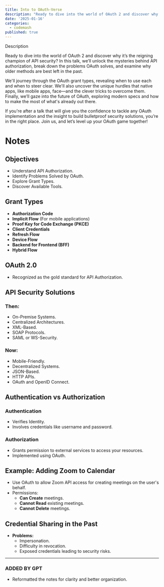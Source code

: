 ```yaml
---
title: Into to OAuth-Verse
description: "Ready to dive into the world of OAuth 2 and discover why it’s the reigning champion of API security? In this talk, we’ll unlock the mysteries behind API authorization, break down the problems OAuth solves, and examine why older methods are best left in the past. We'll journey through the OAuth grant types, revealing when to use each and when to steer clear. We'll also uncover the unique hurdles that native apps, like mobile apps, face—and the clever tricks to overcome them. Finally, we’ll gaze into the future of OAuth, exploring modern specs and how to make the most of what's already out there. If you're after a talk that will give you the confidence to tackle any OAuth implementation and the"
date: '2025-01-16'
categories:
  - codemash
published: true
---
```


Description

Ready to dive into the world of OAuth 2 and discover why it’s the reigning champion of API security? In this talk, we’ll unlock the mysteries behind API authorization, break down the problems OAuth solves, and examine why older methods are best left in the past.

We'll journey through the OAuth grant types, revealing when to use each and when to steer clear. We'll also uncover the unique hurdles that native apps, like mobile apps, face—and the clever tricks to overcome them. Finally, we’ll gaze into the future of OAuth, exploring modern specs and how to make the most of what's already out there.

If you're after a talk that will give you the confidence to tackle any OAuth implementation and the insight to build bulletproof security solutions, you’re in the right place. Join us, and let’s level up your OAuth game together!

# Notes

## Objectives

- Understand API Authorization.
- Identify Problems Solved by OAuth.
- Explore Grant Types.
- Discover Available Tools.

## Grant Types

- **Authorization Code**
- **Implicit Flow** (For mobile applications)
- **Proof Key for Code Exchange (PKCE)**
- **Client Credentials**
- **Refresh Flow**
- **Device Flow**
- **Backend for Frontend (BFF)**
- **Hybrid Flow**

## OAuth 2.0

- Recognized as the gold standard for API Authorization.

## API Security Solutions

### Then:

- On-Premise Systems.
- Centralized Architectures.
- XML-Based.
- SOAP Protocols.
- SAML or WS-Security.

### Now:

- Mobile-Friendly.
- Decentralized Systems.
- JSON-Based.
- HTTP APIs.
- OAuth and OpenID Connect.

## Authentication vs Authorization

### Authentication

- Verifies Identity.
- Involves credentials like username and password.

### Authorization

- Grants permission to external services to access your resources.
- Implemented using OAuth.

## Example: Adding Zoom to Calendar

- Use OAuth to allow Zoom API access for creating meetings on the user's behalf.
- Permissions:
  - **Can Create** meetings.
  - **Cannot Read** existing meetings.
  - **Cannot Delete** meetings.

## Credential Sharing in the Past

- **Problems:**
  - Impersonation.
  - Difficulty in revocation.
  - Exposed credentials leading to security risks.

---

### ADDED BY GPT

- Reformatted the notes for clarity and better organization.

